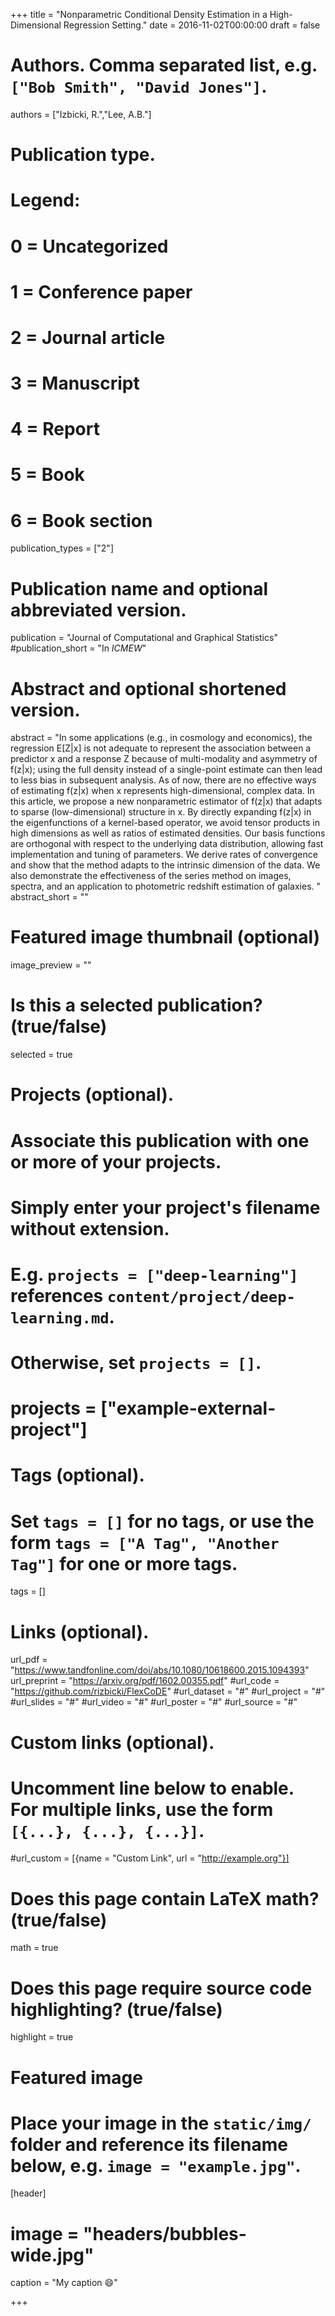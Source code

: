 +++
title = "Nonparametric Conditional Density Estimation in a High-Dimensional Regression Setting."
date = 2016-11-02T00:00:00
draft = false

# Authors. Comma separated list, e.g. `["Bob Smith", "David Jones"]`.
authors = ["Izbicki, R.","Lee, A.B."]

# Publication type.
# Legend:
# 0 = Uncategorized
# 1 = Conference paper
# 2 = Journal article
# 3 = Manuscript
# 4 = Report
# 5 = Book
# 6 = Book section
publication_types = ["2"]

# Publication name and optional abbreviated version.
publication = "Journal of Computational and Graphical Statistics"
#publication_short = "In *ICMEW*"

# Abstract and optional shortened version.
abstract = "In some applications (e.g., in cosmology and economics), the regression E[Z|x] is not adequate to represent the association between a predictor x and a response Z because of multi-modality and asymmetry of f(z|x); using the full density instead of a single-point estimate can then lead to less bias in subsequent analysis. As of now, there are no effective ways of estimating f(z|x) when x represents high-dimensional, complex data. In this article, we propose a new nonparametric estimator of f(z|x) that adapts to sparse (low-dimensional) structure in x. By directly expanding f(z|x) in the eigenfunctions of a kernel-based operator, we avoid tensor products in high dimensions as well as ratios of estimated densities. Our basis functions are orthogonal with respect to the underlying data distribution, allowing fast implementation and tuning of parameters. We derive rates of convergence and show that the method adapts to the intrinsic dimension of the data. We also demonstrate the effectiveness of the series method on images, spectra, and an application to photometric redshift estimation of galaxies. "
abstract_short = ""

# Featured image thumbnail (optional)
image_preview = ""

# Is this a selected publication? (true/false)
selected = true

# Projects (optional).
#   Associate this publication with one or more of your projects.
#   Simply enter your project's filename without extension.
#   E.g. `projects = ["deep-learning"]` references `content/project/deep-learning.md`.
#   Otherwise, set `projects = []`.
# projects = ["example-external-project"]

# Tags (optional).
#   Set `tags = []` for no tags, or use the form `tags = ["A Tag", "Another Tag"]` for one or more tags.
tags = []

# Links (optional).
url_pdf = "https://www.tandfonline.com/doi/abs/10.1080/10618600.2015.1094393"
url_preprint = "https://arxiv.org/pdf/1602.00355.pdf"
#url_code = "https://github.com/rizbicki/FlexCoDE"
#url_dataset = "#"
#url_project = "#"
#url_slides = "#"
#url_video = "#"
#url_poster = "#"
#url_source = "#"

# Custom links (optional).
#   Uncomment line below to enable. For multiple links, use the form `[{...}, {...}, {...}]`.
#url_custom = [{name = "Custom Link", url = "http://example.org"}]

# Does this page contain LaTeX math? (true/false)
math = true

# Does this page require source code highlighting? (true/false)
highlight = true

# Featured image
# Place your image in the `static/img/` folder and reference its filename below, e.g. `image = "example.jpg"`.
[header]
# image = "headers/bubbles-wide.jpg"
caption = "My caption :smile:"

+++

